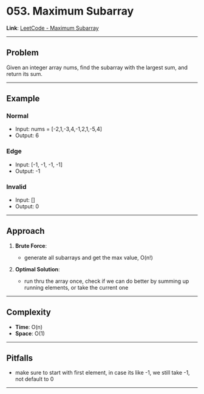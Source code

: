 # 053. Maximum Subarray

**Link**: [LeetCode - Maximum Subarray](https://leetcode.com/problems/maximum-subarray/)

---

## Problem
Given an integer array nums, find the subarray with the largest sum, and return its sum.

---

## Example
### Normal
- Input: nums = [-2,1,-3,4,-1,2,1,-5,4]
- Output: 6

### Edge
- Input: [-1, -1, -1, -1]
- Output: -1

### Invalid
- Input: []
- Output: 0

---

## Approach
1. **Brute Force**:
    - generate all subarrays and get the max value, O(n!)

2. **Optimal Solution**:
    - run thru the array once, check if we can do better by summing up running elements, or take the current one


---

## Complexity
- **Time**: O(n)
- **Space**: O(1)

---

## Pitfalls
- make sure to start with first element, in case its like -1, we still take -1, not default to 0

---
